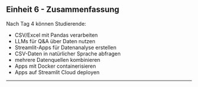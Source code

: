 ## Einheit 6 - Zusammenfassung

Nach Tag 4 können Studierende:

- CSV/Excel mit Pandas verarbeiten
- LLMs für Q&A über Daten nutzen
- Streamlit-Apps für Datenanalyse erstellen
- CSV-Daten in natürlicher Sprache abfragen
- mehrere Datenquellen kombinieren
- Apps mit Docker containerisieren
- Apps auf Streamlit Cloud deployen

---

